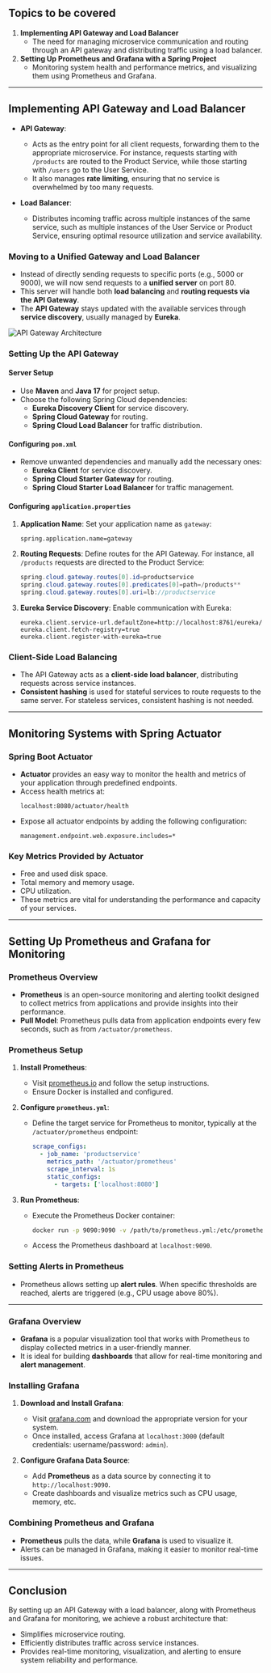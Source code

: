 ## Topics to be covered
1. **Implementing API Gateway and Load Balancer**
   - The need for managing microservice communication and routing through an API gateway and distributing traffic using a load balancer.
2. **Setting Up Prometheus and Grafana with a Spring Project**
   - Monitoring system health and performance metrics, and visualizing them using Prometheus and Grafana.
---

## **Implementing API Gateway and Load Balancer**

* **API Gateway**: 
  - Acts as the entry point for all client requests, forwarding them to the appropriate microservice. For instance, requests starting with `/products` are routed to the Product Service, while those starting with `/users` go to the User Service.
  - It also manages **rate limiting**, ensuring that no service is overwhelmed by too many requests.

* **Load Balancer**:
  - Distributes incoming traffic across multiple instances of the same service, such as multiple instances of the User Service or Product Service, ensuring optimal resource utilization and service availability.

### **Moving to a Unified Gateway and Load Balancer**

* Instead of directly sending requests to specific ports (e.g., 5000 or 9000), we will now send requests to a **unified server** on port 80.
* This server will handle both **load balancing** and **routing requests via the API Gateway**.
* The **API Gateway** stays updated with the available services through **service discovery**, usually managed by **Eureka**.

![API Gateway Architecture](https://d2beiqkhq929f0.cloudfront.net/public_assets/assets/000/089/199/original/1.png?1725965490)

### **Setting Up the API Gateway**

#### **Server Setup**
- Use **Maven** and **Java 17** for project setup.
- Choose the following Spring Cloud dependencies:
  - **Eureka Discovery Client** for service discovery.
  - **Spring Cloud Gateway** for routing.
  - **Spring Cloud Load Balancer** for traffic distribution.

#### **Configuring `pom.xml`**
- Remove unwanted dependencies and manually add the necessary ones:
  - **Eureka Client** for service discovery.
  - **Spring Cloud Starter Gateway** for routing.
  - **Spring Cloud Starter Load Balancer** for traffic management.

#### **Configuring `application.properties`**
1. **Application Name**: Set your application name as `gateway`:
   ```properties
   spring.application.name=gateway
   ```
2. **Routing Requests**: Define routes for the API Gateway. For instance, all `/products` requests are directed to the Product Service:
   ```java
   spring.cloud.gateway.routes[0].id=productservice
   spring.cloud.gateway.routes[0].predicates[0]=path=/products**
   spring.cloud.gateway.routes[0].uri=lb://productservice
   ```
3. **Eureka Service Discovery**: Enable communication with Eureka:
   ```properties
   eureka.client.service-url.defaultZone=http://localhost:8761/eureka/
   eureka.client.fetch-registry=true
   eureka.client.register-with-eureka=true
   ```

### **Client-Side Load Balancing**
- The API Gateway acts as a **client-side load balancer**, distributing requests across service instances.
- **Consistent hashing** is used for stateful services to route requests to the same server. For stateless services, consistent hashing is not needed.

---

## **Monitoring Systems with Spring Actuator**

### **Spring Boot Actuator**
- **Actuator** provides an easy way to monitor the health and metrics of your application through predefined endpoints.
- Access health metrics at:
  ```properties
  localhost:8080/actuator/health
  ```
- Expose all actuator endpoints by adding the following configuration:
  ```properties
  management.endpoint.web.exposure.includes=*
  ```

### **Key Metrics Provided by Actuator**
- Free and used disk space.
- Total memory and memory usage.
- CPU utilization.
- These metrics are vital for understanding the performance and capacity of your services.

---

## **Setting Up Prometheus and Grafana for Monitoring**

### **Prometheus Overview**
- **Prometheus** is an open-source monitoring and alerting toolkit designed to collect metrics from applications and provide insights into their performance.
- **Pull Model**: Prometheus pulls data from application endpoints every few seconds, such as from `/actuator/prometheus`.

### **Prometheus Setup**

1. **Install Prometheus**:
   - Visit [prometheus.io](https://prometheus.io) and follow the setup instructions.
   - Ensure Docker is installed and configured.

2. **Configure `prometheus.yml`**:
   - Define the target service for Prometheus to monitor, typically at the `/actuator/prometheus` endpoint:
     ```yaml
     scrape_configs:
       - job_name: 'productservice'
         metrics_path: '/actuator/prometheus'
         scrape_interval: 1s
         static_configs:
           - targets: ['localhost:8080']
     ```

3. **Run Prometheus**:
   - Execute the Prometheus Docker container:
     ```bash
     docker run -p 9090:9090 -v /path/to/prometheus.yml:/etc/prometheus/prometheus.yml prom/prometheus
     ```
   - Access the Prometheus dashboard at `localhost:9090`.

### **Setting Alerts in Prometheus**
- Prometheus allows setting up **alert rules**. When specific thresholds are reached, alerts are triggered (e.g., CPU usage above 80%).

---

### **Grafana Overview**
- **Grafana** is a popular visualization tool that works with Prometheus to display collected metrics in a user-friendly manner.
- It is ideal for building **dashboards** that allow for real-time monitoring and **alert management**.

### **Installing Grafana**
1. **Download and Install Grafana**:
   - Visit [grafana.com](https://grafana.com) and download the appropriate version for your system.
   - Once installed, access Grafana at `localhost:3000` (default credentials: username/password: `admin`).

2. **Configure Grafana Data Source**:
   - Add **Prometheus** as a data source by connecting it to `http://localhost:9090`.
   - Create dashboards and visualize metrics such as CPU usage, memory, etc.

### **Combining Prometheus and Grafana**
- **Prometheus** pulls the data, while **Grafana** is used to visualize it.
- Alerts can be managed in Grafana, making it easier to monitor real-time issues.

---

## **Conclusion**
By setting up an API Gateway with a load balancer, along with Prometheus and Grafana for monitoring, we achieve a robust architecture that:
- Simplifies microservice routing.
- Efficiently distributes traffic across service instances.
- Provides real-time monitoring, visualization, and alerting to ensure system reliability and performance.

